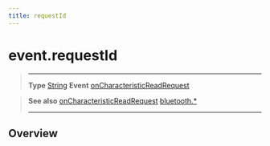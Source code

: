 ```yaml
---
title: requestId
---
```

# event.requestId

> --------------------- ------------------------------------------------------------------------------------------
> __Type__              [String](https://docs.coronalabs.com/api/type/String.html)
> __Event__             [onCharacteristicReadRequest](/plugin/bluetooth/type/Server/event/onCharacteristicReadRequest/)


> __See also__          [onCharacteristicReadRequest](/plugin/bluetooth/type/Server/event/onCharacteristicReadRequest/)
>						[bluetooth.*](/plugin/bluetooth/)
> --------------------- ------------------------------------------------------------------------------------------

## Overview
